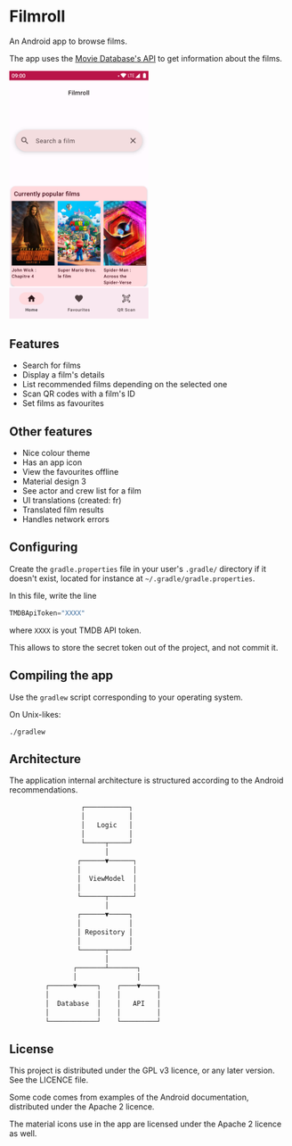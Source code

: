 Filmroll
=========

An Android app to browse films.

The app uses the [Movie Database's API](https://developer.themoviedb.org/docs) to get
information about the films.

<img alt="THe app's home screen" src="app_screen.png" width="250">

Features
---------

- Search for films
- Display a film's details
- List recommended films depending on the selected one
- Scan QR codes with a film's ID
- Set films as favourites

## Other features

- Nice colour theme
- Has an app icon
- View the favourites offline
- Material design 3
- See actor and crew list for a film
- UI translations (created: fr)
- Translated film results
- Handles network errors

Configuring
------------

Create the `gradle.properties` file in your user's `.gradle/` directory if it
doesn't exist, located for instance at `~/.gradle/gradle.properties`.

In this file, write the line
```gradle
TMDBApiToken="XXXX"
```
where `XXXX` is yout TMDB API token.

This allows to store the secret token out of the project, and not commit it.

Compiling the app
-----------------

Use the `gradlew` script corresponding to your operating system.

On Unix-likes:

```shell
./gradlew
```

Architecture
------------

The application internal architecture is structured according to the Android
recommendations.

```
                  ┌───────────┐
                  │           │
                  │   Logic   │
                  │           │
                  └─────┬─────┘
                        │
                 ┌──────▼──────┐
                 │             │
                 │  ViewModel  │
                 │             │
                 └──────┬──────┘
                        │
                 ┌──────▼─────┐
                 │            │
                 │ Repository │
                 │            │
                 └──────┬─────┘
                        │
                ┌───────┴───────┐
                │               │
         ┌──────▼─────┐    ┌────▼────┐
         │            │    │         │
         │  Database  │    │   API   │
         │            │    │         │
         └────────────┘    └─────────┘
```

License
-------

This project is distributed under the GPL v3 licence, or any later version. See the LICENCE file.

Some code comes from examples of the Android documentation, distributed under the Apache 2 licence.

The material icons use in the app are licensed under the Apache 2 licence as well.
